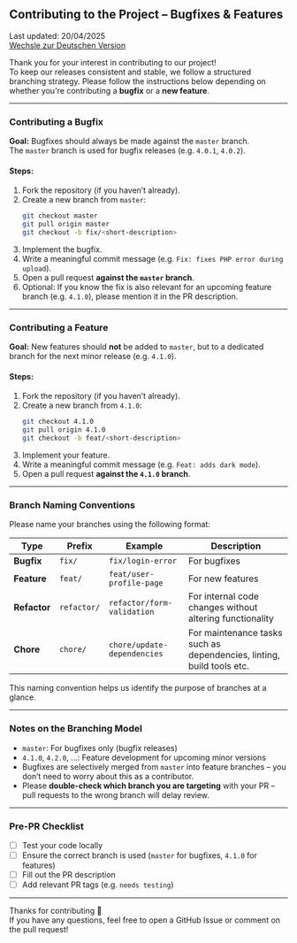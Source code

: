 ## Contributing to the Project – Bugfixes & Features  
Last updated: 20/04/2025  
[Wechsle zur Deutschen Version](Contribution.md)

Thank you for your interest in contributing to our project!  
To keep our releases consistent and stable, we follow a structured branching strategy. Please follow the instructions below depending on whether you're contributing a **bugfix** or a **new feature**.

---

### Contributing a Bugfix

**Goal:** Bugfixes should always be made against the `master` branch.  
The `master` branch is used for bugfix releases (e.g. `4.0.1`, `4.0.2`).

#### Steps:

1. Fork the repository (if you haven’t already).
2. Create a new branch from `master`:
   ```bash
   git checkout master
   git pull origin master
   git checkout -b fix/<short-description>
   ```
3. Implement the bugfix.
4. Write a meaningful commit message (e.g. `Fix: fixes PHP error during upload`).
5. Open a pull request **against the `master` branch**.
6. Optional: If you know the fix is also relevant for an upcoming feature branch (e.g. `4.1.0`), please mention it in the PR description.

---

### Contributing a Feature

**Goal:** New features should **not** be added to `master`, but to a dedicated branch for the next minor release (e.g. `4.1.0`).

#### Steps:

1. Fork the repository (if you haven’t already).
2. Create a new branch from `4.1.0`:
   ```bash
   git checkout 4.1.0
   git pull origin 4.1.0
   git checkout -b feat/<short-description>
   ```
3. Implement your feature.
4. Write a meaningful commit message (e.g. `Feat: adds dark mode`).
5. Open a pull request **against the `4.1.0` branch**.

---

### Branch Naming Conventions

Please name your branches using the following format:

| Type       | Prefix       | Example                    | Description |
|------------|--------------|----------------------------|-------------|
| **Bugfix**   | `fix/`       | `fix/login-error`           | For bugfixes |
| **Feature**  | `feat/`      | `feat/user-profile-page`    | For new features |
| **Refactor** | `refactor/`  | `refactor/form-validation`  | For internal code changes without altering functionality |
| **Chore**    | `chore/`     | `chore/update-dependencies` | For maintenance tasks such as dependencies, linting, build tools etc. |

This naming convention helps us identify the purpose of branches at a glance.

---

### Notes on the Branching Model

- `master`: For bugfixes only (bugfix releases)
- `4.1.0`, `4.2.0`, ...: Feature development for upcoming minor versions
- Bugfixes are selectively merged from `master` into feature branches – you don’t need to worry about this as a contributor.
- Please **double-check which branch you are targeting** with your PR – pull requests to the wrong branch will delay review.

---

### Pre-PR Checklist

- [ ] Test your code locally
- [ ] Ensure the correct branch is used (`master` for bugfixes, `4.1.0` for features)
- [ ] Fill out the PR description
- [ ] Add relevant PR tags (e.g. `needs testing`)

---

Thanks for contributing 🙌  
If you have any questions, feel free to open a GitHub Issue or comment on the pull request!
